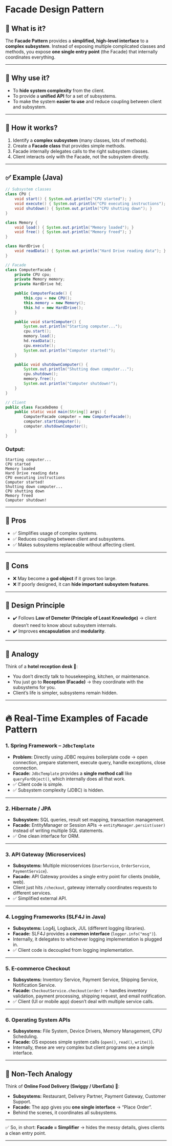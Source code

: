 # Facade Design Pattern

## 🔹 What is it?

The **Facade Pattern** provides a **simplified, high-level interface** to a **complex subsystem**.
Instead of exposing multiple complicated classes and methods, you expose **one single entry point** (the Facade) that internally coordinates everything.

---

## 🔹 Why use it?

* To **hide system complexity** from the client.
* To provide a **unified API** for a set of subsystems.
* To make the system **easier to use** and reduce coupling between client and subsystem.

---

## 🔹 How it works?

1. Identify a **complex subsystem** (many classes, lots of methods).
2. Create a **Facade class** that provides simple methods.
3. Facade internally delegates calls to the right subsystem classes.
4. Client interacts only with the Facade, not the subsystem directly.

---

## ✅ Example (Java)

```java
// Subsystem classes
class CPU {
    void start() { System.out.println("CPU started"); }
    void execute() { System.out.println("CPU executing instructions"); }
    void shutdown() { System.out.println("CPU shutting down"); }
}

class Memory {
    void load() { System.out.println("Memory loaded"); }
    void free() { System.out.println("Memory freed"); }
}

class HardDrive {
    void readData() { System.out.println("Hard Drive reading data"); }
}

// Facade
class ComputerFacade {
    private CPU cpu;
    private Memory memory;
    private HardDrive hd;

    public ComputerFacade() {
        this.cpu = new CPU();
        this.memory = new Memory();
        this.hd = new HardDrive();
    }

    public void startComputer() {
        System.out.println("Starting computer...");
        cpu.start();
        memory.load();
        hd.readData();
        cpu.execute();
        System.out.println("Computer started!");
    }

    public void shutdownComputer() {
        System.out.println("Shutting down computer...");
        cpu.shutdown();
        memory.free();
        System.out.println("Computer shutdown!");
    }
}

// Client
public class FacadeDemo {
    public static void main(String[] args) {
        ComputerFacade computer = new ComputerFacade();
        computer.startComputer();
        computer.shutdownComputer();
    }
}
```

### Output:

```
Starting computer...
CPU started
Memory loaded
Hard Drive reading data
CPU executing instructions
Computer started!
Shutting down computer...
CPU shutting down
Memory freed
Computer shutdown!
```

---

## 🔹 Pros

* ✅ Simplifies usage of complex systems.
* ✅ Reduces coupling between client and subsystems.
* ✅ Makes subsystems replaceable without affecting client.

---

## 🔹 Cons

* ❌ May become a **god object** if it grows too large.
* ❌ If poorly designed, it can **hide important subsystem features**.

---

## 🔹 Design Principle

* ✔️ Follows **Law of Demeter (Principle of Least Knowledge)** → client doesn’t need to know about subsystem internals.
* ✔️ Improves **encapsulation** and **modularity**.

---

## 🔹 Analogy

Think of a **hotel reception desk 🏨**:

* You don’t directly talk to housekeeping, kitchen, or maintenance.
* You just go to **Reception (Facade)** → they coordinate with the subsystems for you.
* Client’s life is simpler, subsystems remain hidden.

---

# 🔥 Real-Time Examples of Facade Pattern

### 1. **Spring Framework – `JdbcTemplate`**

* **Problem:** Directly using JDBC requires boilerplate code → open connection, prepare statement, execute query, handle exceptions, close connection.
* **Facade:** `JdbcTemplate` provides a **single method call** like `queryForObject()`, which internally does all that work.
* ✅ Client code is simple.
* ✅ Subsystem complexity (JDBC) is hidden.

---

### 2. **Hibernate / JPA**

* **Subsystem:** SQL queries, result set mapping, transaction management.
* **Facade:** EntityManager or Session APIs → `entityManager.persist(user)` instead of writing multiple SQL statements.
* ✅ One clean interface for ORM.

---

### 3. **API Gateway (Microservices)**

* **Subsystems:** Multiple microservices (`UserService`, `OrderService`, `PaymentService`).
* **Facade:** API Gateway provides a single entry point for clients (mobile, web).
* Client just hits `/checkout`, gateway internally coordinates requests to different services.
* ✅ Simplified external API.

---

### 4. **Logging Frameworks (SLF4J in Java)**

* **Subsystems:** Log4j, Logback, JUL (different logging libraries).
* **Facade:** SLF4J provides a **common interface** (`logger.info("msg")`).
* Internally, it delegates to whichever logging implementation is plugged in.
* ✅ Client code is decoupled from logging implementation.

---

### 5. **E-commerce Checkout**

* **Subsystems:** Inventory Service, Payment Service, Shipping Service, Notification Service.
* **Facade:** `CheckoutService.checkout(order)` → handles inventory validation, payment processing, shipping request, and email notification.
* ✅ Client (UI or mobile app) doesn’t deal with multiple service calls.

---

### 6. **Operating System APIs**

* **Subsystems:** File System, Device Drivers, Memory Management, CPU Scheduling.
* **Facade:** OS exposes simple system calls (`open()`, `read()`, `write()`).
* Internally, these are very complex but client programs see a simple interface.

---

## 🔹 Non-Tech Analogy

Think of **Online Food Delivery (Swiggy / UberEats)** 🍔:

* **Subsystems:** Restaurant, Delivery Partner, Payment Gateway, Customer Support.
* **Facade:** The app gives you **one single interface** → “Place Order”.
* Behind the scenes, it coordinates all subsystems.

---

✅ So, in short:
**Facade = Simplifier** → hides the messy details, gives clients a clean entry point.

---

